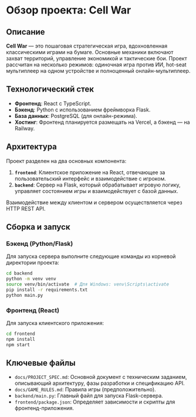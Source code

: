 # Обзор проекта: Cell War

## Описание

**Cell War** — это пошаговая стратегическая игра, вдохновленная классическими играми на бумаге. Основные механики включают захват территорий, управление экономикой и тактические бои. Проект рассчитан на несколько режимов: одиночная игра против ИИ, hot-seat мультиплеер на одном устройстве и полноценный онлайн-мультиплеер.

## Технологический стек

- **Фронтенд**: React с TypeScript.
- **Бэкенд**: Python с использованием фреймворка Flask.
- **База данных**: PostgreSQL (для онлайн-режима).
- **Хостинг**: Фронтенд планируется размещать на Vercel, а бэкенд — на Railway.

## Архитектура

Проект разделен на два основных компонента:

1.  **`frontend`**: Клиентское приложение на React, отвечающее за пользовательский интерфейс и взаимодействие с игроком.
2.  **`backend`**: Сервер на Flask, который обрабатывает игровую логику, управляет состоянием игры и взаимодействует с базой данных.

Взаимодействие между клиентом и сервером осуществляется через HTTP REST API.

## Сборка и запуск

### Бэкенд (Python/Flask)

Для запуска сервера выполните следующие команды из корневой директории проекта:

```bash
cd backend
python -m venv venv
source venv/bin/activate  # Для Windows: venv\Scripts\activate
pip install -r requirements.txt
python main.py
```

### Фронтенд (React)

Для запуска клиентского приложения:

```bash
cd frontend
npm install
npm start
```

## Ключевые файлы

- `docs/PROJECT_SPEC.md`: Основной документ с техническим заданием, описывающий архитектуру, фазы разработки и спецификацию API.
- `docs/GAME_RULES.md`: Правила игры (предположительно).
- `backend/main.py`: Главный файл для запуска Flask-сервера.
- `frontend/package.json`: Определяет зависимости и скрипты для фронтенд-приложения.
